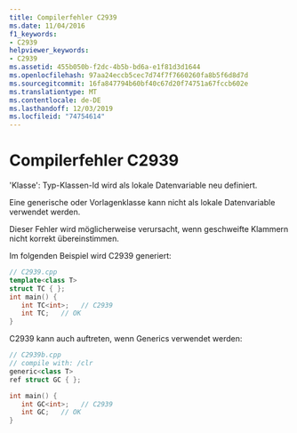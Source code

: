 ```yaml
---
title: Compilerfehler C2939
ms.date: 11/04/2016
f1_keywords:
- C2939
helpviewer_keywords:
- C2939
ms.assetid: 455b050b-f2dc-4b5b-bd6a-e1f81d3d1644
ms.openlocfilehash: 97aa24eccb5cec7d74f7f7660260fa8b5f6d8d7d
ms.sourcegitcommit: 16fa847794b60bf40c67d20f74751a67fccb602e
ms.translationtype: MT
ms.contentlocale: de-DE
ms.lasthandoff: 12/03/2019
ms.locfileid: "74754614"
---
```

# <a name="compiler-error-c2939"></a>Compilerfehler C2939

'Klasse': Typ-Klassen-Id wird als lokale Datenvariable neu definiert.

Eine generische oder Vorlagenklasse kann nicht als lokale Datenvariable verwendet werden.

Dieser Fehler wird möglicherweise verursacht, wenn geschweifte Klammern nicht korrekt übereinstimmen.

Im folgenden Beispiel wird C2939 generiert:

```cpp
// C2939.cpp
template<class T>
struct TC { };
int main() {
   int TC<int>;   // C2939
   int TC;   // OK
}
```

C2939 kann auch auftreten, wenn Generics verwendet werden:

```cpp
// C2939b.cpp
// compile with: /clr
generic<class T>
ref struct GC { };

int main() {
   int GC<int>;   // C2939
   int GC;   // OK
}
```
